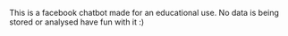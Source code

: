 This is a facebook chatbot made for an educational use. No data is being stored or analysed have fun with it :) 